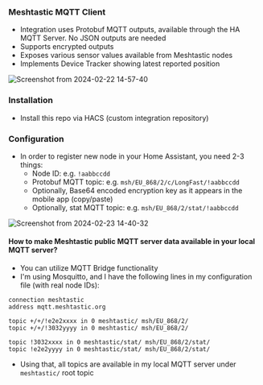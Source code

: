 ### Meshtastic MQTT Client

  * Integration uses Protobuf MQTT outputs, available through the HA MQTT Server. No JSON outputs are needed
  * Supports encrypted outputs
  * Exposes various sensor values available from Meshtastic nodes
  * Implements Device Tracker showing latest reported position

![Screenshot from 2024-02-22 14-57-40](https://github.com/kvj/hass_Mtastic_MQTT/assets/159124/51051405-f700-41d0-b6f5-02000cabeef1)


### Installation

  * Install this repo via HACS (custom integration repository)

### Configuration

  * In order to register new node in your Home Assistant, you need 2-3 things:
    * Node ID: e.g. `!aabbccdd`
    * Protobuf MQTT topic: e.g. `msh/EU_868/2/c/LongFast/!aabbccdd`
    * Optionally, Base64 encoded encryption key as it appears in the mobile app (copy/paste)
    * Optionally, stat MQTT topic: e.g. `msh/EU_868/2/stat/!aabbccdd`

![Screenshot from 2024-02-23 14-40-32](https://github.com/kvj/hass_Mtastic_MQTT/assets/159124/142054d0-1872-481e-9961-4dcf9c219730)


#### How to make Meshtastic public MQTT server data available in your local MQTT server?

  * You can utilize MQTT Bridge functionality
  * I'm using Mosquitto, and I have the following lines in my configuration file (with real node IDs):
    
```
connection meshtastic
address mqtt.meshtastic.org

topic +/+/!e2e2xxxx in 0 meshtastic/ msh/EU_868/2/
topic +/+/!3032yyyy in 0 meshtastic/ msh/EU_868/2/

topic !3032xxxx in 0 meshtastic/stat/ msh/EU_868/2/stat/
topic !e2e2yyyy in 0 meshtastic/stat/ msh/EU_868/2/stat/

```
  * Using that, all topics are available in my local MQTT server under `meshtastic/` root topic
